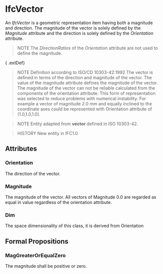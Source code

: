 # IfcVector

An _IfcVector_ is a geometric representation item having both a magnitude and direction. The magnitude of the vector is solely defined by the _Magnitude_ attribute and the direction is solely defined by the _Orientation_ attribute.
<!-- end of short definition -->


> NOTE The _DirectionRatios_ of the _Orientation_ attribute are not used to define the magnitude.

{ .extDef}
> NOTE Definition according to ISO/CD 10303-42:1992
> The vector is defined in terms of the direction and magnitude of the vector. The value of the magnitude attribute defines the magnitude of the vector. The magnitude of the vector can not be reliable calculated from the components of the orientation attribute. This form of representation was selected to reduce problems with numerical instability. For example a vector of magnitude 2.0 mm and equally inclined to the coordinate axes could be represented with Orientation attribute of (1.0,1.0,1.0).

> NOTE Entity adapted from **vector** defined in ISO 10303-42.

> HISTORY New entity in IFC1.0

## Attributes

### Orientation
The direction of the vector.

### Magnitude
The magnitude of the vector. All vectors of Magnitude 0.0 are regarded as equal in value regardless of the orientation attribute.

### Dim
The space dimensionality of this class, it is derived from Orientation

## Formal Propositions

### MagGreaterOrEqualZero
The magnitude shall be positive or zero.
